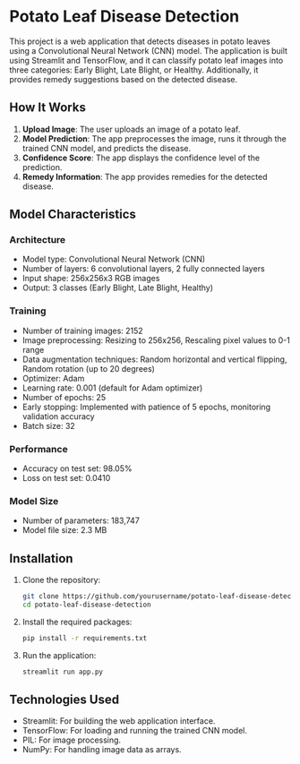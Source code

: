 # Potato Leaf Disease Detection

This project is a web application that detects diseases in potato leaves using a Convolutional Neural Network (CNN) model. The application is built using Streamlit and TensorFlow, and it can classify potato leaf images into three categories: Early Blight, Late Blight, or Healthy. Additionally, it provides remedy suggestions based on the detected disease.

## How It Works

1. **Upload Image**: The user uploads an image of a potato leaf.
2. **Model Prediction**: The app preprocesses the image, runs it through the trained CNN model, and predicts the disease.
3. **Confidence Score**: The app displays the confidence level of the prediction.
4. **Remedy Information**: The app provides remedies for the detected disease.

## Model Characteristics

### Architecture
- Model type: Convolutional Neural Network (CNN)
- Number of layers: 6 convolutional layers, 2 fully connected layers
- Input shape: 256x256x3 RGB images
- Output: 3 classes (Early Blight, Late Blight, Healthy)

### Training
- Number of training images: 2152
- Image preprocessing: Resizing to 256x256, Rescaling pixel values to 0-1 range
- Data augmentation techniques: Random horizontal and vertical flipping, Random rotation (up to 20 degrees)
- Optimizer: Adam
- Learning rate: 0.001 (default for Adam optimizer)
- Number of epochs: 25
- Early stopping: Implemented with patience of 5 epochs, monitoring validation accuracy
- Batch size: 32

### Performance
- Accuracy on test set: 98.05%
- Loss on test set: 0.0410

### Model Size
- Number of parameters: 183,747
- Model file size: 2.3 MB

## Installation

1. Clone the repository:
   ```bash
   git clone https://github.com/yourusername/potato-leaf-disease-detection.git
   cd potato-leaf-disease-detection
   ```

2. Install the required packages:
   ```bash
   pip install -r requirements.txt
   ```

3. Run the application:
   ```bash
   streamlit run app.py
   ```

## Technologies Used

- Streamlit: For building the web application interface.
- TensorFlow: For loading and running the trained CNN model.
- PIL: For image processing.
- NumPy: For handling image data as arrays.
